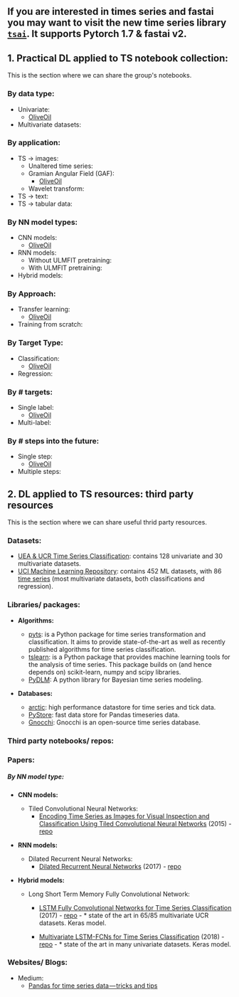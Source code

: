 ## If you are interested in times series and fastai you may want to visit the new time series library [`tsai`](https://github.com/timeseriesAI/tsai). It supports Pytorch 1.7 & fastai v2.

## 1. Practical DL applied to TS notebook collection:
This is the section where we can share the group's notebooks.

### By data type: 
- Univariate:
    - [OliveOil](https://gist.github.com/oguiza/c9c373aec07b96047d1ba484f23b7b47)
- Multivariate datasets:

### By application: 
- TS → images:
    - Unaltered time series:
    - Gramian Angular Field (GAF): 
        - [OliveOil](https://gist.github.com/oguiza/c9c373aec07b96047d1ba484f23b7b47)
    - Wavelet transform: 
- TS → text:
- TS → tabular data:

### By NN model types: 
- CNN models:
    - [OliveOil](https://gist.github.com/oguiza/c9c373aec07b96047d1ba484f23b7b47)
- RNN models:
    - Without ULMFIT pretraining: 
    - With ULMFIT pretraining:
- Hybrid models:

### By Approach:
- Transfer learning:
    - [OliveOil](https://gist.github.com/oguiza/c9c373aec07b96047d1ba484f23b7b47)
- Training from scratch:

### By Target Type:
- Classification:
    - [OliveOil](https://gist.github.com/oguiza/c9c373aec07b96047d1ba484f23b7b47)
- Regression:

### By # targets:
- Single label:
    - [OliveOil](https://gist.github.com/oguiza/c9c373aec07b96047d1ba484f23b7b47)
- Multi-label:

### By # steps into the future:
- Single step:
    - [OliveOil](https://gist.github.com/oguiza/c9c373aec07b96047d1ba484f23b7b47)
- Multiple steps:


## 2. DL applied to TS resources: third party resources
This is the section where we can share useful thrid party resources. 

### Datasets: 
- [UEA & UCR Time Series Classification](http://www.timeseriesclassification.com): contains 128 univariate and 30 multivariate datasets.
- [UCI Machine Learning Repository](https://archive.ics.uci.edu/ml/index.php): contains 452 ML datasets, with 86 [time series](https://archive.ics.uci.edu/ml/datasets.html?format=&task=&att=&area=&numAtt=&numIns=&type=ts&sort=attUp&view=table) (most multivariate datasets, both classifications and regression).

### Libraries/ packages:
- **Algorithms:**
    - [pyts](https://johannfaouzi.github.io/pyts/index.html): is a Python package for time series transformation and classification. It aims to provide state-of-the-art as well as recently published algorithms for time series classification.
    - [tslearn](https://tslearn.readthedocs.io/en/latest/): is a Python package that provides machine learning tools for the analysis of time series. This package builds on (and hence depends on) scikit-learn, numpy and scipy libraries.
    - [PyDLM](https://github.com/wwrechard/pydlm): A python library for Bayesian time series modeling.


- **Databases:**
    - [arctic](https://github.com/manahl/arctic): high performance datastore for time series and tick data.
    - [PyStore](https://github.com/ranaroussi/pystore): fast data store for Pandas timeseries data. 
    - [Gnocchi](https://github.com/gnocchixyz/gnocchi): Gnocchi is an open-source time series database.

### Third party notebooks/ repos:

### Papers:
##### By NN model type:
- **CNN models:**
    - Tiled Convolutional Neural Networks: 
        - [Encoding Time Series as Images for Visual Inspection and Classification Using Tiled Convolutional Neural Networks](https://aaai.org/ocs/index.php/WS/AAAIW15/paper/viewFile/10179/10251) (2015) - [repo](https://github.com/cauchyturing/Imaging-time-series-to-improve-classification-and-imputation)


- **RNN models:**
    - Dilated Recurrent Neural Networks:
        - [Dilated Recurrent Neural Networks](https://arxiv.org/abs/1710.02224) (2017) - [repo](https://github.com/code-terminator/DilatedRNN)


- **Hybrid models:**
    - Long Short Term Memory Fully Convolutional Network: 
        - [LSTM Fully Convolutional Networks for Time Series Classification](https://arxiv.org/abs/1709.05206) (2017) - [repo](https://github.com/titu1994/LSTM-FCN) - * state of the art in 65/85 multivariate UCR datasets. Keras model.
        
        - [Multivariate LSTM-FCNs for Time Series Classification](https://arxiv.org/abs/1801.04503) (2018) - [repo](https://github.com/titu1994/MLSTM-FCN) - * state of the art in many univariate datasets. Keras model.
        
        


### Websites/ Blogs:
- Medium:
     - [Pandas for time series data — tricks and tips](https://medium.com/@bingobee01/pandas-tricks-and-tips-a7b87c3748ea)

